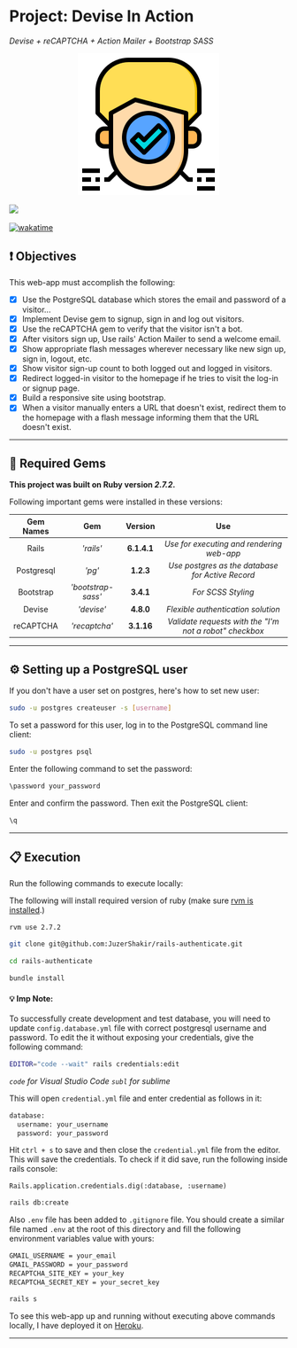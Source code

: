 # Project: Devise In Action

_Devise + reCAPTCHA + Action Mailer + Bootstrap SASS_

<div align="center">
  <img src="public/assets/project_logo.png" />
</div>

![](https://visitor-badge-reloaded.herokuapp.com/badge?page_id=juzershakir.rails-authenticate&color=000000&lcolor=000000&style=for-the-badge&logo=Github)

<a href="https://wakatime.com/@JuzerShakir/projects/rjmszkkjeo?start=2021-11-02" target="_blank"><img src="https://wakatime.com/badge/user/ccef187f-4308-4666-920d-d0a9a07d713a/project/cf27cce3-0e99-43d1-a469-74461e0e8c38.svg" alt="wakatime"></a>

## ❗ Objectives

This web-app must accomplish the following:

- [x] Use the PostgreSQL database which stores the email and password of a visitor...
- [x] Implement Devise gem to signup, sign in and log out visitors.
- [x] Use the reCAPTCHA gem to verify that the visitor isn't a bot.
- [x] After visitors sign up, Use rails' Action Mailer to send a welcome email.
- [x] Show appropriate flash messages wherever necessary like new sign up, sign in, logout, etc.
- [x] Show visitor sign-up count to both logged out and logged in visitors.
- [x] Redirect logged-in visitor to the homepage if he tries to visit the log-in or signup page.
- [x] Build a responsive site using bootstrap.
- [x] When a visitor manually enters a URL that doesn't exist, redirect them to the homepage with a flash message informing them that the URL doesn't exist.

---

## 💎 Required Gems

**This project was built on Ruby version _2.7.2_.**

Following important gems were installed in these versions:

| **Gem Names** |      **Gem**       | **Version** |                         **Use**                         |
| :-----------: | :----------------: | :---------: | :-----------------------------------------------------: |
|     Rails     |     _'rails'_      | **6.1.4.1** |        _Use for executing and rendering web-app_        |
|  Postgresql   |       _'pg'_       |  **1.2.3**  |    _Use postgres as the database for Active Record_     |
|   Bootstrap   | _'bootstrap-sass'_ |  **3.4.1**  |                   _For SCSS Styling_                    |
|    Devise     |     _'devise'_     |  **4.8.0**  |           _Flexible authentication solution_            |
|   reCAPTCHA   |   _'recaptcha'_    | **3.1.16**  | _Validate requests with the "I'm not a robot" checkbox_ |

---

## ⚙️ Setting up a PostgreSQL user

If you don't have a user set on postgres, here's how to set new user:

```bash
sudo -u postgres createuser -s [username]
```

To set a password for this user, log in to the PostgreSQL command line client:

```bash
sudo -u postgres psql
```

Enter the following command to set the password:

```bash
\password your_password
```

Enter and confirm the password. Then exit the PostgreSQL client:

```bash
\q
```

---

## 📋 Execution

Run the following commands to execute locally:

The following will install required version of ruby (make sure [rvm is installed](https://rvm.io/rvm/install).)

```bash
rvm use 2.7.2
```

```bash
git clone git@github.com:JuzerShakir/rails-authenticate.git
```

```bash
cd rails-authenticate
```

```bash
bundle install
```

#### 💡 Imp Note:

To successfully create development and test database, you will need to update `config.database.yml` file with correct postgresql username and password.
To edit the it without exposing your credentials, give the following command:

```bash
EDITOR="code --wait" rails credentials:edit
```

_`code` for Visual Studio Code_
_`subl` for sublime_

This will open `credential.yml` file and enter credential as follows in it:

```
database:
  username: your_username
  password: your_password
```

Hit `ctrl + s` to save and then close the `credential.yml` file from the editor. This will save the credentials. To check if it did save, run the following inside rails console:

```
Rails.application.credentials.dig(:database, :username)
```

```bash
rails db:create
```

Also `.env` file has been added to `.gitignore` file. You should create a similar file named `.env` at the root of this directory and fill the following environment variables value with yours:

```
GMAIL_USERNAME = your_email
GMAIL_PASSWORD = your_password
RECAPTCHA_SITE_KEY = your_key
RECAPTCHA_SECRET_KEY = your_secret_key
```

```bash
rails s
```

To see this web-app up and running without executing above commands locally,
I have deployed it on [Heroku](https://rails-authenticate.herokuapp.com/).

---
